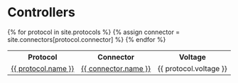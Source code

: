 # Controllers

<table>
    <tr>
        <th>Protocol</th>
        <th>Connector</th>
        <th>Voltage</th>
    </tr>
{% for protocol in site.protocols %}
    <tr>
        <td><a href="{{ protocol.url }}">{{ protocol.name }}</a></td>
        {% assign connector = site.connectors[protocol.connector] %}
        <td><a href="{{ connector.url }}">{{ connector.name }}</td>
        <td>{{ protocol.voltage }}</td>
    </tr>
{% endfor %}
</table>
